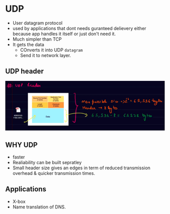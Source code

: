 # UDP

- User datagram protocol
- used by applications that dont needs guranteed delievery either because app handles it itself or just don't need it.
- Much simpler than TCP
- It gets the data
  - COnverts it into UDP `datagram`
  - Send it to network layer.

## UDP header

![alt text](./images/image-11.png)

## WHY UDP

- faster
- Realiability can be built sepratley
- Small header size gives an edges in term of reduced transmission overhead & quicker transmission times.

## Applications

- X-box
- Name translation of DNS.
